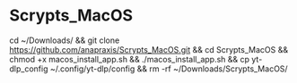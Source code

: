 # Scrypts_MacOS

cd ~/Downloads/ && git clone https://github.com/anapraxis/Scrypts_MacOS.git && cd Scrypts_MacOS && chmod +x macos_install_app.sh && ./macos_install_app.sh && cp yt-dlp_config ~/.config/yt-dlp/config && rm -rf ~/Downloads/Scrypts_MacOS/   

